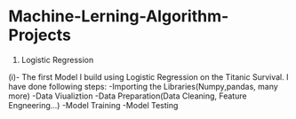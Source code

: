 # Machine-Lerning-Algorithm-Projects
1. Logistic Regression

(i)- The first Model I build using Logistic Regression on the Titanic Survival. I have done following steps:
-Importing the Libraries(Numpy,pandas, many more)
-Data Viualiztion
-Data Preparation(Data Cleaning, Feature Engneering...)
-Model Training
-Model Testing

